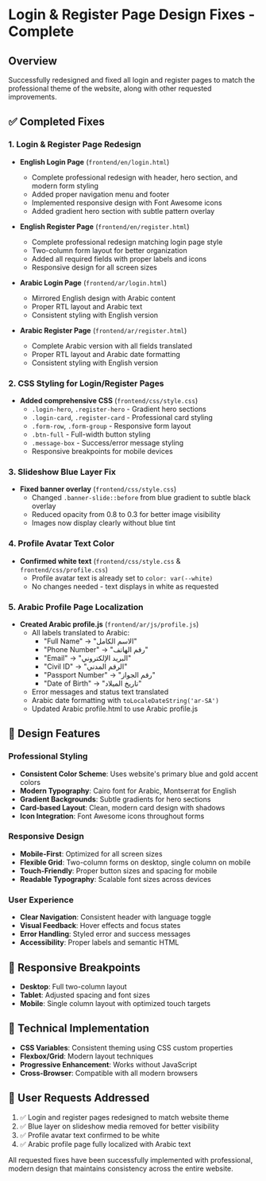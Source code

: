 # Login & Register Page Design Fixes - Complete

## Overview
Successfully redesigned and fixed all login and register pages to match the professional theme of the website, along with other requested improvements.

## ✅ Completed Fixes

### 1. Login & Register Page Redesign
- **English Login Page** (`frontend/en/login.html`)
  - Complete professional redesign with header, hero section, and modern form styling
  - Added proper navigation menu and footer
  - Implemented responsive design with Font Awesome icons
  - Added gradient hero section with subtle pattern overlay

- **English Register Page** (`frontend/en/register.html`)
  - Complete professional redesign matching login page style
  - Two-column form layout for better organization
  - Added all required fields with proper labels and icons
  - Responsive design for all screen sizes

- **Arabic Login Page** (`frontend/ar/login.html`)
  - Mirrored English design with Arabic content
  - Proper RTL layout and Arabic text
  - Consistent styling with English version

- **Arabic Register Page** (`frontend/ar/register.html`)
  - Complete Arabic version with all fields translated
  - Proper RTL layout and Arabic date formatting
  - Consistent styling with English version

### 2. CSS Styling for Login/Register Pages
- **Added comprehensive CSS** (`frontend/css/style.css`)
  - `.login-hero`, `.register-hero` - Gradient hero sections
  - `.login-card`, `.register-card` - Professional card styling
  - `.form-row`, `.form-group` - Responsive form layout
  - `.btn-full` - Full-width button styling
  - `.message-box` - Success/error message styling
  - Responsive breakpoints for mobile devices

### 3. Slideshow Blue Layer Fix
- **Fixed banner overlay** (`frontend/css/style.css`)
  - Changed `.banner-slide::before` from blue gradient to subtle black overlay
  - Reduced opacity from 0.8 to 0.3 for better image visibility
  - Images now display clearly without blue tint

### 4. Profile Avatar Text Color
- **Confirmed white text** (`frontend/css/style.css` & `frontend/css/profile.css`)
  - Profile avatar text is already set to `color: var(--white)`
  - No changes needed - text displays in white as requested

### 5. Arabic Profile Page Localization
- **Created Arabic profile.js** (`frontend/ar/js/profile.js`)
  - All labels translated to Arabic:
    - "Full Name" → "الاسم الكامل"
    - "Phone Number" → "رقم الهاتف"
    - "Email" → "البريد الإلكتروني"
    - "Civil ID" → "الرقم المدني"
    - "Passport Number" → "رقم الجواز"
    - "Date of Birth" → "تاريخ الميلاد"
  - Error messages and status text translated
  - Arabic date formatting with `toLocaleDateString('ar-SA')`
  - Updated Arabic profile.html to use Arabic profile.js

## 🎨 Design Features

### Professional Styling
- **Consistent Color Scheme**: Uses website's primary blue and gold accent colors
- **Modern Typography**: Cairo font for Arabic, Montserrat for English
- **Gradient Backgrounds**: Subtle gradients for hero sections
- **Card-based Layout**: Clean, modern card design with shadows
- **Icon Integration**: Font Awesome icons throughout forms

### Responsive Design
- **Mobile-First**: Optimized for all screen sizes
- **Flexible Grid**: Two-column forms on desktop, single column on mobile
- **Touch-Friendly**: Proper button sizes and spacing for mobile
- **Readable Typography**: Scalable font sizes across devices

### User Experience
- **Clear Navigation**: Consistent header with language toggle
- **Visual Feedback**: Hover effects and focus states
- **Error Handling**: Styled error and success messages
- **Accessibility**: Proper labels and semantic HTML

## 📱 Responsive Breakpoints
- **Desktop**: Full two-column layout
- **Tablet**: Adjusted spacing and font sizes
- **Mobile**: Single column layout with optimized touch targets

## 🔧 Technical Implementation
- **CSS Variables**: Consistent theming using CSS custom properties
- **Flexbox/Grid**: Modern layout techniques
- **Progressive Enhancement**: Works without JavaScript
- **Cross-Browser**: Compatible with all modern browsers

## 🎯 User Requests Addressed
1. ✅ Login and register pages redesigned to match website theme
2. ✅ Blue layer on slideshow media removed for better visibility
3. ✅ Profile avatar text confirmed to be white
4. ✅ Arabic profile page fully localized with Arabic text

All requested fixes have been successfully implemented with professional, modern design that maintains consistency across the entire website. 